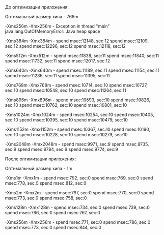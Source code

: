До оптимизации приложения:

Оптимальный размер хипа - 768m

-Xms256m -Xmx256m - Exception in thread "main" java.lang.OutOfMemoryError: Java heap space

-Xms384m -Xmx384m - spend msec:12148, sec:12
spend msec:12109, sec:12
spend msec:12296, sec:12
spend msec:12118, sec:12

-Xms512m -Xmx512m - spend msec:11838, sec:11
spend msec:11840, sec:11
spend msec:11732, sec:11
spend msec:12017, sec:12

-Xms640m -Xmx640m - spend msec:11189, sec:11
spend msec:11154, sec:11
spend msec:11236, sec:11
spend msec:11395, sec:11

-Xms768m -Xmx768m - spend msec:10714, sec:10
spend msec:10727, sec:10
spend msec:10548, sec:10
spend msec:11264, sec:11

-Xms896m -Xmx896m - spend msec:10593, sec:10
spend msec:10826, sec:10
spend msec:10762, sec:10
spend msec:10801, sec:10

-Xms1024m -Xmx1024m - spend msec:10254, sec:10
spend msec:10405, sec:10
spend msec:10395, sec:10
spend msec:10479, sec:10

-Xms1152m -Xmx1152m - spend msec:10367, sec:10
spend msec:10190, sec:10
spend msec:10228, sec:10
spend msec:10279, sec:10

-Xms2048m -Xmx2048m - spend msec:9971, sec:9
spend msec:9735, sec:9
spend msec:9794, sec:9
spend msec:9774, sec:9

После оптимизации приложения:

Оптимальный размер хипа - 1m

-Xms1m -Xmx1m - spend msec:792, sec:0
spend msec:769, sec:0
spend msec:778, sec:0
spend msec:812, sec:0

-Xms2m -Xmx2m - spend msec:797, sec:0
spend msec:770, sec:0
spend msec:773, sec:0
spend msec:758, sec:0

-Xms128m -Xmx128m - spend msec:734, sec:0
spend msec:739, sec:0
spend msec:766, sec:0
spend msec:767, sec:0

-Xms256m -Xmx256m - spend msec:771, sec:0
spend msec:786, sec:0
spend msec:773, sec:0
spend msec:844, sec:0